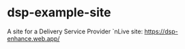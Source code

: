 # dsp-example-site
A site for a Delivery Service Provider
`nLive site: https://dsp-enhance.web.app/
